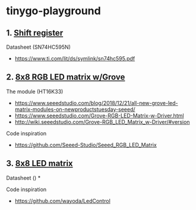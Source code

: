 # tinygo-playground

## 1. [Shift register](shift-register)

  Datasheet (SN74HC595N)
  * https://www.ti.com/lit/ds/symlink/sn74hc595.pdf

## 2. [8x8 RGB LED matrix w/Grove](led-matrix-grove)

  The module (HT16K33)
  * https://www.seeedstudio.com/blog/2018/12/21/all-new-grove-led-matrix-modules-on-newproductstuesday-seeed/
  * https://www.seeedstudio.com/Grove-RGB-LED-Matrix-w-Driver.html
  * http://wiki.seeedstudio.com/Grove-RGB_LED_Matrix_w-Driver/#version
  
  Code inspiration
  * https://github.com/Seeed-Studio/Seeed_RGB_LED_Matrix

## 3. [8x8 LED matrix](led-matrix)

  Datasheet ()
  * 
  
  Code inspiration
  * https://github.com/wayoda/LedControl
